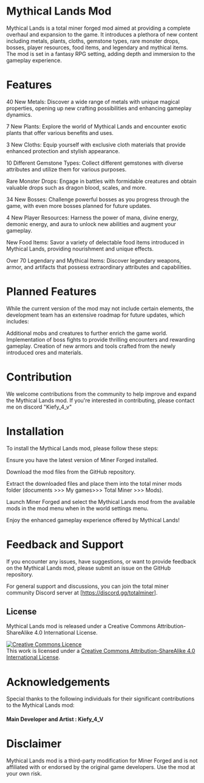 # Mythical Lands Mod
Mythical Lands is a total miner forged mod aimed at providing a complete overhaul and expansion to the game. It introduces a plethora of new content including metals, plants, cloths, gemstone types, rare monster drops, bosses, player resources, food items, and legendary and mythical items. The mod is set in a fantasy RPG setting, adding depth and immersion to the gameplay experience.

# Features
40 New Metals: Discover a wide range of metals with unique magical properties, opening up new crafting possibilities and enhancing gameplay dynamics.

7 New Plants: Explore the world of Mythical Lands and encounter exotic plants that offer various benefits and uses.

3 New Cloths: Equip yourself with exclusive cloth materials that provide enhanced protection and stylish appearance.

10 Different Gemstone Types: Collect different gemstones with diverse attributes and utilize them for various purposes.

Rare Monster Drops: Engage in battles with formidable creatures and obtain valuable drops such as dragon blood, scales, and more.

34 New Bosses: Challenge powerful bosses as you progress through the game, with even more bosses planned for future updates.

4 New Player Resources: Harness the power of mana, divine energy, demonic energy, and aura to unlock new abilities and augment your gameplay.

New Food Items: Savor a variety of delectable food items introduced in Mythical Lands, providing nourishment and unique effects.

Over 70 Legendary and Mythical Items: Discover legendary weapons, armor, and artifacts that possess extraordinary attributes and capabilities.

# Planned Features
While the current version of the mod may not include certain elements, the development team has an extensive roadmap for future updates, which includes:

Additional mobs and creatures to further enrich the game world.
Implementation of boss fights to provide thrilling encounters and rewarding gameplay.
Creation of new armors and tools crafted from the newly introduced ores and materials.

# Contribution
We welcome contributions from the community to help improve and expand the Mythical Lands mod. If you're interested in contributing, please contact me on discord "Kiefy_4_v"

# Installation
To install the Mythical Lands mod, please follow these steps:

Ensure you have the latest version of Miner Forged installed.

Download the mod files from the GitHub repository.

Extract the downloaded files and place them into the total miner mods folder (documents >>> My games>>> Total Miner >>> Mods).

Launch Miner Forged and select the Mythical Lands mod from the available mods in the mod menu when in the world settings menu.

Enjoy the enhanced gameplay experience offered by Mythical Lands!

# Feedback and Support
If you encounter any issues, have suggestions, or want to provide feedback on the Mythical Lands mod, please submit an issue on the GitHub repository.

For general support and discussions, you can join the total miner community Discord server at [https://discord.gg/totalminer].

## License
Mythical Lands mod is released under a Creative Commons Attribution-ShareAlike 4.0 International License.

<a rel="license" href="http://creativecommons.org/licenses/by-sa/4.0/"><img alt="Creative Commons Licence" style="border-width:0" src="https://i.creativecommons.org/l/by-sa/4.0/88x31.png" /></a><br />This work is licensed under a <a rel="license" href="http://creativecommons.org/licenses/by-sa/4.0/">Creative Commons Attribution-ShareAlike 4.0 International License</a>.

# Acknowledgements

Special thanks to the following individuals for their significant contributions to the Mythical Lands mod:

#### Main Developer and Artist : Kiefy_4_V

# Disclaimer
Mythical Lands mod is a third-party modification for Miner Forged and is not affiliated with or endorsed by the original game developers. Use the mod at your own risk.
